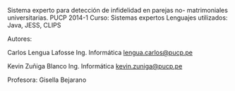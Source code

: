 Sistema experto para detección de infidelidad en parejas no- matrimoniales universitarias.
PUCP 2014-1
Curso: Sistemas expertos
Lenguajes utilizados: Java, JESS, CLIPS

Autores:

Carlos Lengua Lafosse
Ing. Informática
lengua.carlos@pucp.pe

Kevin Zuñiga Blanco
Ing. Informática
kevin.zuniga@pucp.pe

Profesora: Gisella Bejarano